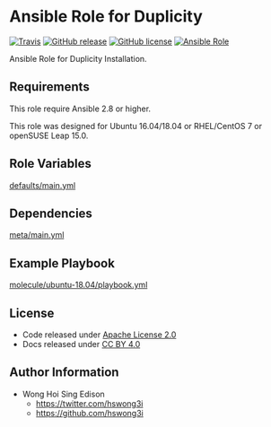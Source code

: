 # Ansible Role for Duplicity

[![Travis](https://img.shields.io/travis/alvistack/ansible-role-duplicity.svg)](https://travis-ci.org/alvistack/ansible-role-duplicity)
[![GitHub
release](https://img.shields.io/github/release/alvistack/ansible-role-duplicity.svg)](https://github.com/alvistack/ansible-role-duplicity)
[![GitHub
license](https://img.shields.io/github/license/alvistack/ansible-role-duplicity.svg)](https://github.com/alvistack/ansible-role-duplicity/blob/master/LICENSE)
[![Ansible
Role](https://img.shields.io/badge/galaxy-alvistack.duplicity-blue.svg)](https://galaxy.ansible.com/alvistack/duplicity)

Ansible Role for Duplicity Installation.

## Requirements

This role require Ansible 2.8 or higher.

This role was designed for Ubuntu 16.04/18.04 or RHEL/CentOS 7 or openSUSE Leap 15.0.

## Role Variables

[defaults/main.yml](defaults/main.yml)

## Dependencies

[meta/main.yml](meta/main.yml)

## Example Playbook

[molecule/ubuntu-18.04/playbook.yml](molecule/ubuntu-18.04/playbook.yml)

## License

  - Code released under [Apache License 2.0](LICENSE)
  - Docs released under [CC
    BY 4.0](http://creativecommons.org/licenses/by/4.0/)

## Author Information

  - Wong Hoi Sing Edison
      - <https://twitter.com/hswong3i>
      - <https://github.com/hswong3i>
